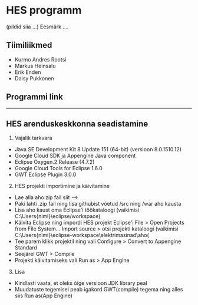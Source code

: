 # HES programm 

(pildid siia ...)
Eesmärk ....

## Tiimiliikmed
* Kurmo Andres Rootsi
* Markus Heinsalu
* Erik Enden
* Daisy Pukkonen

## Programmi link 
--------------

## HES arenduskeskkonna seadistamine 
1. Vajalik tarkvara 
* Java SE Development Kit 8 Update 151 (64-bit) (versioon 8.0.1510.12)
* Google Cloud SDK ja Appengine Java component
* Eclipse Oxygen.2 Release (4.7.2)
* Google Cloud Tools for Eclipse 1.6.0 
* GWT Eclipse Plugin 3.0.0

2. HES projekti importimine ja käivitamine
* Lae alla aho.zip fail siit -->
* Paki lahti .zip fail ning lisa githubist võetud /src ning /war aho kausta
* Lisa aho kaust oma Eclipse'i töökataloogi (vaikimisi C:\Users\{nimi}\eclipse/workspace)
* Käivita Eclipse ning impordi HES projekt Eclipse'i
  File > Open Projects from File System...
  Import source > otsi projekti kataloogi (vaikimisi C:\Users\{nimi}\eclipse-workspace\elektrimasinad\aho(
* Tee parem klikk projektil ning vali
  Configure > Convert to Appengine Standard
* Seejärel 
  GWT > Compile
* Projekti käivitamiseks vali
  Run as > App Engine 
3. Lisa
* Kindlasti vaata, et oleks õige versioon JDK library peal
* Muudatuste tegemisel peab igakord GWT(compile) tegema ning alles siis Run as(App Engine)





